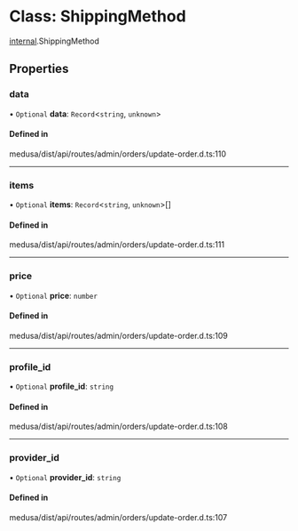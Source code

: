 # Class: ShippingMethod

[internal](../modules/internal-12.md).ShippingMethod

## Properties

### data

• `Optional` **data**: `Record`<`string`, `unknown`\>

#### Defined in

medusa/dist/api/routes/admin/orders/update-order.d.ts:110

___

### items

• `Optional` **items**: `Record`<`string`, `unknown`\>[]

#### Defined in

medusa/dist/api/routes/admin/orders/update-order.d.ts:111

___

### price

• `Optional` **price**: `number`

#### Defined in

medusa/dist/api/routes/admin/orders/update-order.d.ts:109

___

### profile\_id

• `Optional` **profile\_id**: `string`

#### Defined in

medusa/dist/api/routes/admin/orders/update-order.d.ts:108

___

### provider\_id

• `Optional` **provider\_id**: `string`

#### Defined in

medusa/dist/api/routes/admin/orders/update-order.d.ts:107
